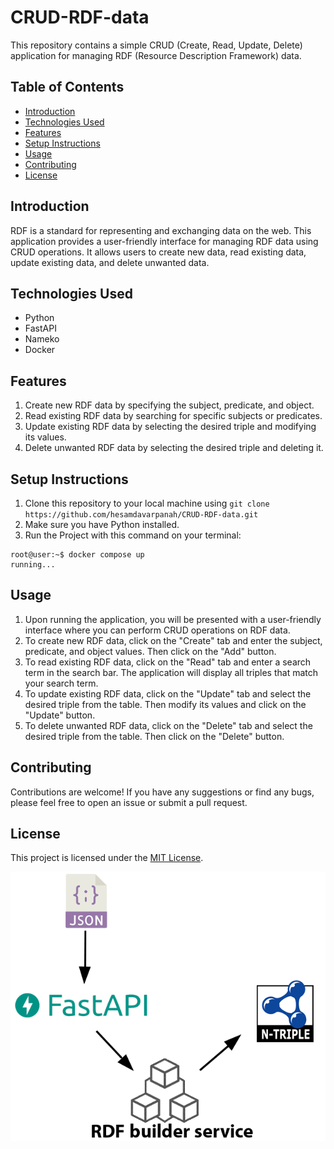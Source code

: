 # CRUD-RDF-data

This repository contains a simple CRUD (Create, Read, Update, Delete) application for managing RDF (Resource Description Framework) data. 

## Table of Contents
- [Introduction](#introduction)
- [Technologies Used](#technologies-used)
- [Features](#features)
- [Setup Instructions](#setup-instructions)
- [Usage](#usage)
- [Contributing](#contributing)
- [License](#license)

## Introduction
RDF is a standard for representing and exchanging data on the web. This application provides a user-friendly interface for managing RDF data using CRUD operations. It allows users to create new data, read existing data, update existing data, and delete unwanted data.

## Technologies Used
- Python
- FastAPI
- Nameko
- Docker

## Features
1. Create new RDF data by specifying the subject, predicate, and object.
2. Read existing RDF data by searching for specific subjects or predicates.
3. Update existing RDF data by selecting the desired triple and modifying its values.
4. Delete unwanted RDF data by selecting the desired triple and deleting it.

## Setup Instructions
1. Clone this repository to your local machine using `git clone https://github.com/hesamdavarpanah/CRUD-RDF-data.git`
2. Make sure you have Python installed.
3. Run the Project with this command on your terminal:
```console
root@user:~$ docker compose up
running...
```

## Usage
1. Upon running the application, you will be presented with a user-friendly interface where you can perform CRUD operations on RDF data.
2. To create new RDF data, click on the "Create" tab and enter the subject, predicate, and object values. Then click on the "Add" button.
3. To read existing RDF data, click on the "Read" tab and enter a search term in the search bar. The application will display all triples that match your search term.
4. To update existing RDF data, click on the "Update" tab and select the desired triple from the table. Then modify its values and click on the "Update" button.
5. To delete unwanted RDF data, click on the "Delete" tab and select the desired triple from the table. Then click on the "Delete" button.

## Contributing
Contributions are welcome! If you have any suggestions or find any bugs, please feel free to open an issue or submit a pull request.

## License
This project is licensed under the [MIT License](https://github.com/hesamdavarpanah/CRUD-RDF-data/blob/main/LICENSE).

![This graph show how RDF file will create](Untitled-1.png "RDF builder graph")
